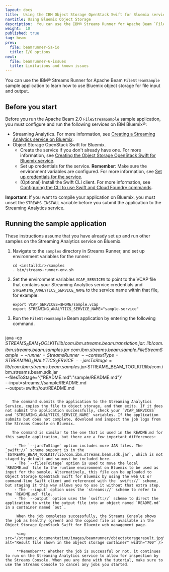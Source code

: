 ```yaml
---
layout: docs
title:  Using the IBM Object Storage OpenStack Swift for Bluemix service with IBM Streams Runner for Apache Beam
navtitle: Using Bluemix Object Storage
description:  You can use the IBM® Streams Runner for Apache Beam `FileStreamSample` sample application to learn how to use Bluemix object storage for file input and output.
weight:  10
published: true
tag: beam
prev:
  file: beamrunner-5a-io
  title: I/O options
next:
  file: beamrunner-6-issues
  title: Limitations and known issues
---
```


You can use the IBM® Streams Runner for Apache Beam `FileStreamSample` sample application to learn how to use Bluemix object storage for file input and output.

## Before you start

Before you run the Apache Beam 2.0 `FileStreamSample` sample application, you must configure and run the following services on IBM Bluemix®:

- Streaming Analytics. For more information, see [Creating a Streaming Analytics service on Bluemix](../beamrunner-2-install/#creating-a-streaming-analytics-service-on-bluemix).
- Object Storage OpenStack Swift for Bluemix.
   - Create the service if you don't already have one. For more information, see [Creating the Object Storage OpenStack Swift for Bluemix service](../beamrunner-5a-io/#creating-the-object-storage-openstack-swift-for-bluemix-service).
   - Set up credentials for the service. **Remember**: Make sure the environment variables are configured. For more information, see [Set up credentials for the service](../beamrunner-5a-io/#setting-up-credentials-for-the-service).
   - (Optional) Install the Swift CLI client. For more information, see [Configuring the CLI to use Swift and Cloud Foundry commands](https://console.bluemix.net/docs/services/ObjectStorage/os_configuring.html).

**Important**: If you want to compile your application on Bluemix, you must unset the `STREAMS_INSTALL` variable before you submit the application to the Streaming Analytics service.

## Running the sample application

These instructions assume that you have already set up and run other samples on the Streaming Analytics service on Bluemix.

1. Navigate to the `samples` directory in Streams Runner, and set up environment variables for the runner:

    ```
    cd <installdir>/samples
    . bin/streams-runner-env.sh
    ```

2. Set the environment variables `VCAP_SERVICES` to point to the VCAP file that contains your Streaming Analytics service credentials and `STREAMING_ANALYTICS_SERVICE_NAME` to the service name within that file, for example:

    ```
    export VCAP_SERVICES=$HOME/sample.vcap
    export STREAMING_ANALYTICS_SERVICE_NAME="sample-service"
    ```

3. Run the `FileStreamSample` Beam application by entering the following command.

    ```
java -cp \
  $STREAMS_BEAM_TOOLKIT/lib/com.ibm.streams.beam.translation.jar:\
lib/com.ibm.streams.beam.samples.jar \
    com.ibm.streams.beam.sample.FileStreamSample \
    --runner=StreamsRunner \
    --contextType=STREAMING_ANALYTICS_SERVICE \
    --jarsToStage=lib/com.ibm.streams.beam.samples.jar:$STREAMS_BEAM_TOOLKIT/lib/com.ibm.streams.beam.sdk.jar \
    --filesToStage='{"README.md":"sample/README.md"}' \
    --input=streams://sample/README.md \
    --output=swift://out/README.md
```

   The command submits the application to the Streaming Analytics Service, copies the file to object storage, and then exits. If it does not submit the application successfully, check your `VCAP_SERVICES` and `STREAMING_ANALYTICS_SERVICE_NAME` variables. If the application submits but does not complete, download and inspect the job logs from the Streams Console on Bluemix.

   The command is similar to the one that is used in the README.md for this sample application, but there are a few important differences:

    - The `--jarsToStage` option includes more JAR files. The `swift://` scheme support is in the `$STREAMS_BEAM_TOOLKIT/lib/com.ibm.streams.beam.sdk.jar`, which is not staged by default and so must be included here.
    - The `--filesToStage` option is used to move the local `README.md` file to the runtime environment on Bluemix to be used as input for the sample. Alternatively, this file can be uploaded to Object Storage OpenStack Swift for Bluemix by using the web UI or command-line Swift client and referenced with the `swift://` scheme, but staging it this way allows you to use it without that extra step.
    - The `--input` option uses the `streams://` scheme to refer to the `README.md` file.
    - The `--output` option uses the `swift://` scheme to direct the application to write the output file into an object named `README.md` in a container named `out`.

     When the job completes successfully, the Streams Console shows the job as healthy (green) and the copied file is available in the Object Storage OpenStack Swift for Bluemix web management page.

     <img src="/streamsx.documentation/images/beamrunner/objectstorageresult.jpg" alt="Result file shown in the object storage container" width="700" />

     **Remember**: Whether the job is successful or not, it continues to run on the Streaming Analytics service to allow for inspection by the Streams Console. When you are done with the tutorial, make sure to use the Streams Console to cancel any jobs you started.
